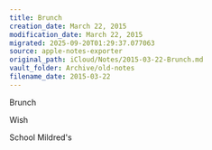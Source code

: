 ```yaml
---
title: Brunch
creation_date: March 22, 2015
modification_date: March 22, 2015
migrated: 2025-09-20T01:29:37.077063
source: apple-notes-exporter
original_path: iCloud/Notes/2015-03-22-Brunch.md
vault_folder: Archive/old-notes
filename_date: 2015-03-22
---
```



Brunch

Wish

School
Mildred's 
